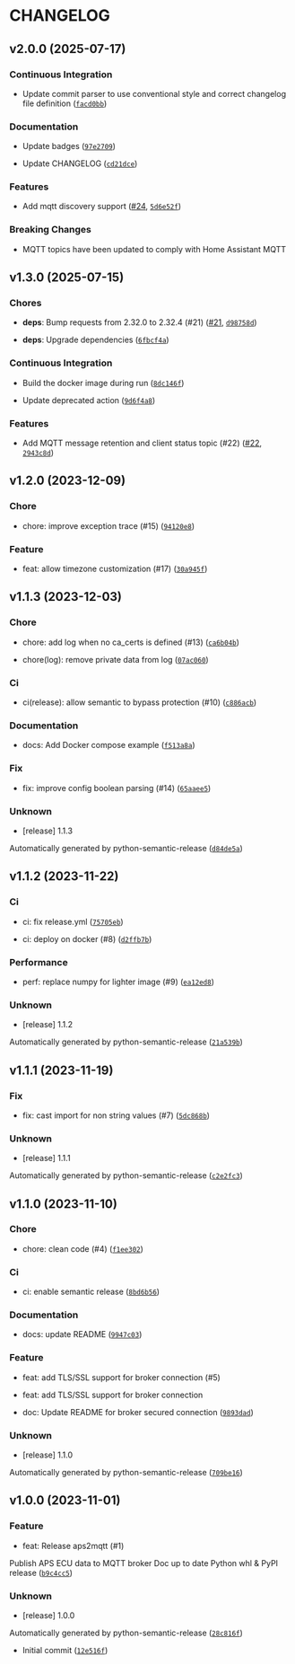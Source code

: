 # CHANGELOG

## v2.0.0 (2025-07-17)

### Continuous Integration

- Update commit parser to use conventional style and correct changelog file definition ([`facd0bb`](https://github.com/fligneul/aps2mqtt/commit/facd0bb42bc932dc25a58ebe0d48d273fa454cbd))

### Documentation

- Update badges ([`97e2709`](https://github.com/fligneul/aps2mqtt/commit/97e270959073e3ba3b217544c023ac5ffcb21de4))

- Update CHANGELOG ([`cd21dce`](https://github.com/fligneul/aps2mqtt/commit/cd21dce88e142c27a18b9f0fbea5469985534c95))

### Features

- Add mqtt discovery support ([#24](https://github.com/fligneul/aps2mqtt/pull/24), [`5d6e52f`](https://github.com/fligneul/aps2mqtt/commit/5d6e52fb8c7f55346cef208b6d12a46a0e4c34ca))

### Breaking Changes

- MQTT topics have been updated to comply with Home Assistant MQTT

## v1.3.0 (2025-07-15)

### Chores

- **deps**: Bump requests from 2.32.0 to 2.32.4 (#21) ([#21](https://github.com/fligneul/aps2mqtt/pull/21), [`d98758d`](https://github.com/fligneul/aps2mqtt/commit/d98758d92a9d88f409bee3684f6494284ae74a32))

- **deps**: Upgrade dependencies ([`6fbcf4a`](https://github.com/fligneul/aps2mqtt/commit/6fbcf4a6b6f7050352cc767152b9da6041a28669))

### Continuous Integration

- Build the docker image during run ([`8dc146f`](https://github.com/fligneul/aps2mqtt/commit/8dc146f7017ac30ced8c8adf9fb5fd05994b8ef9))

- Update deprecated action ([`9d6f4a8`](https://github.com/fligneul/aps2mqtt/commit/9d6f4a8e1870c58208fb57a5791e1cb2080b515e))

### Features

- Add MQTT message retention and client status topic (#22) ([#22](https://github.com/fligneul/aps2mqtt/pull/22), [`2943c8d`](https://github.com/fligneul/aps2mqtt/commit/2943c8d9560bab2cd683cb31f5c3c4e422f0836e))


## v1.2.0 (2023-12-09)

### Chore

* chore: improve exception trace (#15) ([`94120e8`](https://github.com/fligneul/aps2mqtt/commit/94120e8243623292ca1ac98717391d5da44b05a9))

### Feature

* feat: allow timezone customization (#17) ([`30a945f`](https://github.com/fligneul/aps2mqtt/commit/30a945f5883a4de78a3a3a3e8cc68f4d5fba0a9d))


## v1.1.3 (2023-12-03)

### Chore

* chore: add log when no ca_certs is defined (#13) ([`ca6b04b`](https://github.com/fligneul/aps2mqtt/commit/ca6b04b06fc1ec28b1ef49a740042cb6eac86f36))

* chore(log): remove private data from log ([`07ac060`](https://github.com/fligneul/aps2mqtt/commit/07ac060252c4cafcbc32b1b8cdbb75d6a58fac8a))

### Ci

* ci(release): allow semantic to bypass protection (#10) ([`c886acb`](https://github.com/fligneul/aps2mqtt/commit/c886acb4c0249057821e93f74e7d62ca4dd65448))

### Documentation

* docs: Add Docker compose example ([`f513a8a`](https://github.com/fligneul/aps2mqtt/commit/f513a8a15237de90be0a0f828e9406dce4b92ed2))

### Fix

* fix: improve config boolean parsing (#14) ([`65aaee5`](https://github.com/fligneul/aps2mqtt/commit/65aaee56a3a66ce591a9c5b25326f1bdbdc7c137))

### Unknown

* [release] 1.1.3

Automatically generated by python-semantic-release ([`d84de5a`](https://github.com/fligneul/aps2mqtt/commit/d84de5af36fc34aa3b3643eb449aa0358c23bcb4))


## v1.1.2 (2023-11-22)

### Ci

* ci: fix release.yml ([`75705eb`](https://github.com/fligneul/aps2mqtt/commit/75705ebdaa9c8b567ce3cee77999e8a12ae0db84))

* ci: deploy on docker (#8) ([`d2ffb7b`](https://github.com/fligneul/aps2mqtt/commit/d2ffb7b218fcc3f3e74c9212d25125c8bce4f554))

### Performance

* perf: replace numpy for lighter image (#9) ([`ea12ed8`](https://github.com/fligneul/aps2mqtt/commit/ea12ed8f3d381e72b6651a4282c9132c2df20187))

### Unknown

* [release] 1.1.2

Automatically generated by python-semantic-release ([`21a539b`](https://github.com/fligneul/aps2mqtt/commit/21a539b0d84f1574b77429b7c02ee552d547f78d))


## v1.1.1 (2023-11-19)

### Fix

* fix: cast import for non string values (#7) ([`5dc868b`](https://github.com/fligneul/aps2mqtt/commit/5dc868b6b9780d13f5b66d8fe67a60c502c90be1))

### Unknown

* [release] 1.1.1

Automatically generated by python-semantic-release ([`c2e2fc3`](https://github.com/fligneul/aps2mqtt/commit/c2e2fc3507ba8bfda179c77eb254d668a8f67d3f))


## v1.1.0 (2023-11-10)

### Chore

* chore: clean code (#4) ([`f1ee302`](https://github.com/fligneul/aps2mqtt/commit/f1ee302ca8672313e28db371c2f8e58e37e984af))

### Ci

* ci: enable semantic release ([`8bd6b56`](https://github.com/fligneul/aps2mqtt/commit/8bd6b569bc542dd20b7bbb3d255f805b0e2101a5))

### Documentation

* docs: update README ([`9947c03`](https://github.com/fligneul/aps2mqtt/commit/9947c037e9c35ca172a16e81eb6246bd5b730774))

### Feature

* feat: add TLS/SSL support for broker connection (#5)

* feat: add TLS/SSL support for broker connection

* doc: Update README for broker secured connection ([`9893dad`](https://github.com/fligneul/aps2mqtt/commit/9893dad8250a353eac3bf87d9c2cbe4b8518c94e))

### Unknown

* [release] 1.1.0

Automatically generated by python-semantic-release ([`709be16`](https://github.com/fligneul/aps2mqtt/commit/709be16aecfde1e6546a18610bcc6bcc1a448450))


## v1.0.0 (2023-11-01)

### Feature

* feat: Release aps2mqtt (#1)

Publish APS ECU data to MQTT broker
Doc up to date
Python whl &amp; PyPI release ([`b9c4cc5`](https://github.com/fligneul/aps2mqtt/commit/b9c4cc5a47bc2d3a8475431f2a8b06027afdc191))

### Unknown

* [release] 1.0.0

Automatically generated by python-semantic-release ([`28c816f`](https://github.com/fligneul/aps2mqtt/commit/28c816fce9c6ce6000a62233f0754c6189821308))

* Initial commit ([`12e516f`](https://github.com/fligneul/aps2mqtt/commit/12e516f9cb0abf424fa12673ecbb473d5199413c))
